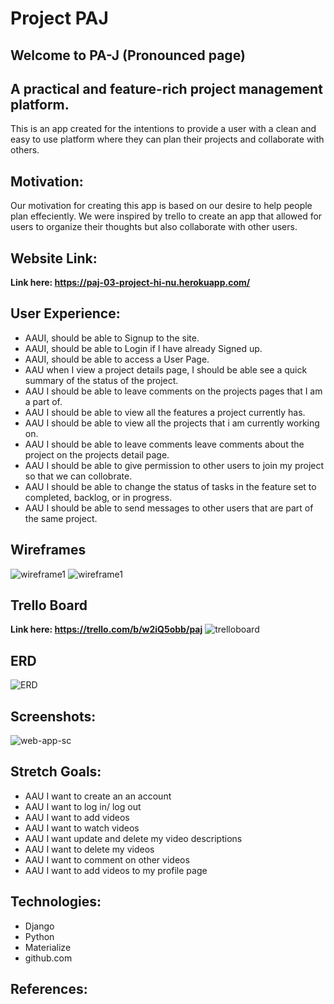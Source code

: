 # Project PAJ

## Welcome to PA-J (Pronounced page)
## A practical and feature-rich project management platform.


This is an app created for the intentions to provide a user with a clean and easy to use platform where they can plan their projects and collaborate with others.

## Motivation:
Our motivation for creating this app is based on our desire to help people plan effeciently. We were inspired by trello to create an app that allowed for users to organize their thoughts but also collaborate with other users.

## Website Link: 
**Link here: https://paj-03-project-hi-nu.herokuapp.com/**

## User Experience:
- AAUI, should be able to Signup to the site.
- AAUI, should be able to Login if I have already Signed up.
- AAUI, should be able to access a User Page.
- AAU when I view a project details page, I should be able see a quick summary of the status of the project.
- AAU I should be able to leave comments on the projects pages that I am a part of.
- AAU I should be able to view all the features a project currently has.
- AAU I should be able to view all the projects that i am currently working on.
- AAU I should be able to leave comments leave comments about the project on the projects detail page.
- AAU I should be able to give permission to other users to join my project so that we can collobrate.
- AAU I should be able to change the status of tasks in the feature set to completed, backlog, or in progress.
- AAU I should be able to send messages to other users that are part of the same project.
## Wireframes
![wireframe1](/public/Images/wireframe1.png)
![wireframe1](/public/Images/wireframe2.png)

## Trello Board 
**Link here: https://trello.com/b/w2iQ5obb/paj**
![trelloboard](/public/Images/trello.png)
## ERD
![ERD](/public/Images/erd.png)


## Screenshots:
![web-app-sc](/public/Images/homepage.png)



## Stretch Goals:
- AAU I want to create an an account
- AAU I want to log in/ log out
- AAU I want to add videos
- AAU I want to watch videos
- AAU I want update and delete my video descriptions
- AAU I want to delete my videos
- AAU I want to comment on other videos
- AAU I want to add videos to my profile page

## Technologies:
- Django
- Python
- Materialize
- github.com
  
  

## References:
